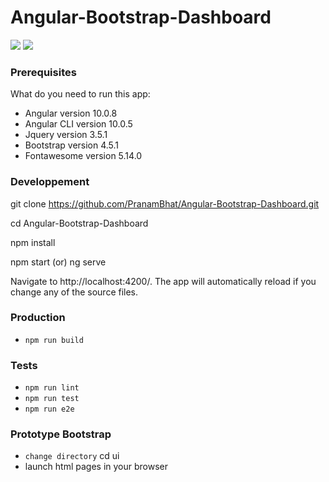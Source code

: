 # Angular-Bootstrap-Dashboard


<img src="/screenshots/Angular-Bootstrap-Dashboard-Homepage.JPG" />



<img src="/screenshots/Angular-Bootstrap-Dashboard-Bootstrap-Prototype.JPG" />



### Prerequisites
What do you need to run this app:
* Angular version 10.0.8
* Angular CLI version 10.0.5
* Jquery version 3.5.1
* Bootstrap version 4.5.1
* Fontawesome version 5.14.0


### Developpement

git clone https://github.com/PranamBhat/Angular-Bootstrap-Dashboard.git

cd Angular-Bootstrap-Dashboard

npm install

npm start (or) ng serve

Navigate to http://localhost:4200/. The app will automatically reload if you change any of the source files.

### Production 
* `npm run build`

### Tests
* `npm run lint`
* `npm run test`
* `npm run e2e`

### Prototype Bootstrap
* `change directory` cd ui
* launch html pages in your browser